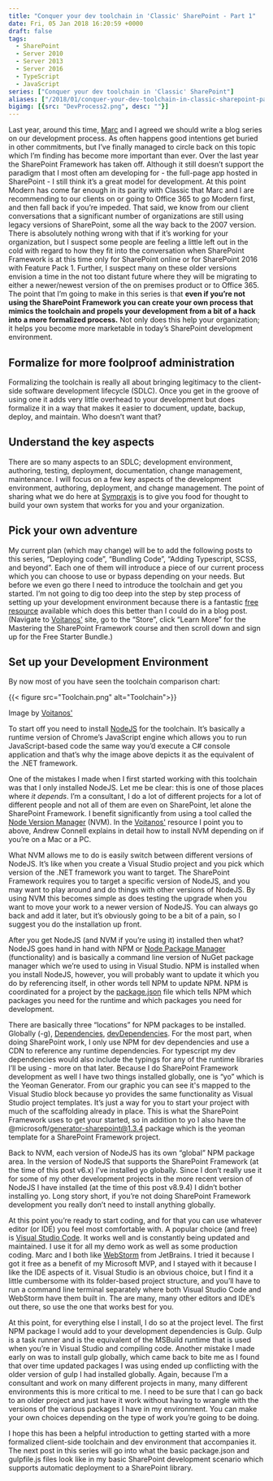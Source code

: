```yaml
---
title: "Conquer your dev toolchain in 'Classic' SharePoint - Part 1"
date: Fri, 05 Jan 2018 16:20:59 +0000
draft: false
tags: 
  - SharePoint
  - Server 2010
  - Server 2013
  - Server 2016
  - TypeScript
  - JavaScript
series: ["Conquer your dev toolchain in 'Classic' SharePoint"]
aliases: ["/2018/01/conquer-your-dev-toolchain-in-classic-sharepoint-part-1"]
bigimg: [{src: "DevProcess2.png", desc: ""}]
---
```


Last year, around this time, [Marc](https://sympmarc.com/) and I agreed we should write a blog series on our development process. As often happens good intentions get buried in other commitments, but I’ve finally managed to circle back on this topic which I’m finding has become more important than ever. Over the last year the SharePoint Framework has taken off. Although it still doesn’t support the paradigm that I most often am developing for - the full-page app hosted in SharePoint - I still think it’s a great model for development. At this point Modern has come far enough in its parity with Classic that Marc and I are recommending to our clients on or going to Office 365 to go Modern first, and then fall back if you’re impeded. That said, we know from our client conversations that a significant number of organizations are still using legacy versions of SharePoint, some all the way back to the 2007 version. There is absolutely nothing wrong with that if it’s working for your organization, but I suspect some people are feeling a little left out in the cold with regard to how they fit into the conversation when SharePoint Framework is at this time only for SharePoint online or for SharePoint 2016 with Feature Pack 1. Further, I suspect many on these older versions envision a time in the not too distant future where they will be migrating to either a newer/newest version of the on premises product or to Office 365. The point that I’m going to make in this series is that **even if you’re not using the SharePoint Framework you can create your own process that mimics the toolchain and propels your development from a bit of a hack into a more formalized process.** Not only does this help your organization; it helps you become more marketable in today’s SharePoint development environment.

## Formalize for more foolproof administration

Formalizing the toolchain is really all about bringing legitimacy to the client-side software development lifecycle (SDLC). Once you get in the groove of using one it adds very little overhead to your development but does formalize it in a way that makes it easier to document, update, backup, deploy, and maintain. Who doesn’t want that?

## Understand the key aspects

There are so many aspects to an SDLC; development environment, authoring, testing, deployment, documentation, change management, maintenance. I will focus on a few key aspects of the development environment, authoring, deployment, and change management. The point of sharing what we do here at [Sympraxis](https://sympraxisconsulting.com/) is to give you food for thought to build your own system that works for you and your organization.

## Pick your own adventure

My current plan (which may change) will be to add the following posts to this series, “Deploying code”, “Bundling Code”, “Adding Typescript, SCSS, and beyond”. Each one of them will introduce a piece of our current process which you can choose to use or bypass depending on your needs. But before we even go there I need to introduce the toolchain and get you started. I’m not going to dig too deep into the step by step process of setting up your development environment because there is a fantastic [free resource](https://courses.voitanos.io/store/ZsGVCN6E) available which does this better than I could do in a blog post. (Navigate to [Voitanos'](https://www.voitanos.io/) site, go to the “Store”, click “Learn More” for the Mastering the SharePoint Framework course and then scroll down and sign up for the Free Starter Bundle.)

## Set up your Development Environment

By now most of you have seen the toolchain comparison chart:

{{< figure src="Toolchain.png" alt="Toolchain">}}

Image by [Voitanos'](https://www.voitanos.io/)

To start off you need to install [NodeJS](https://nodejs.org/en/) for the toolchain. It’s basically a runtime version of Chrome’s JavaScript engine which allows you to run JavaScript-based code the same way you’d execute a C# console application and that’s why the image above depicts it as the equivalent of the .NET framework.

One of the mistakes I made when I first started working with this toolchain was that I only installed NodeJS. Let me be clear: this is one of those places where _it depends_. I’m a consultant, I do a lot of different projects for a lot of different people and not all of them are even on SharePoint, let alone the SharePoint Framework. I benefit significantly from using a tool called the [Node Version Manager](https://github.com/nvm-sh/nvm/blob/master/README.md) (NVM). In the [Voitanos'](https://www.voitanos.io/) resource I point you to above, Andrew Connell explains in detail how to install NVM depending on if you’re on a Mac or a PC.

What NVM allows me to do is easily switch between different versions of NodeJS. It’s like when you create a Visual Studio project and you pick which version of the .NET framework you want to target. The SharePoint Framework requires you to target a specific version of NodeJS, and you may want to play around and do things with other versions of NodeJS. By using NVM this becomes simple as does testing the upgrade when you want to move your work to a newer version of NodeJS. You can always go back and add it later, but it’s obviously going to be a bit of a pain, so I suggest you do the installation up front.

After you get NodeJS (and NVM if you’re using it) installed then what? NodeJS goes hand in hand with NPM or [Node Package Manager](https://www.npmjs.com/) (functionality) and is basically a command line version of NuGet package manager which we’re used to using in Visual Studio. NPM is installed when you install NodeJS, however, you will probably want to update it which you do by referencing itself, in other words tell NPM to update NPM. NPM is coordinated for a project by the [package.json](https://docs.npmjs.com/cli/v9/configuring-npm/package-json) file which tells NPM which packages you need for the runtime and which packages you need for development.

There are basically three “locations” for NPM packages to be installed. Globally (-g), [Dependencies](https://docs.npmjs.com/cli/v9/configuring-npm/package-json#dependencies), [devDependencies](https://docs.npmjs.com/cli/v9/configuring-npm/package-json#devdependencies). For the most part, when doing SharePoint work, I only use NPM for dev dependencies and use a CDN to reference any runtime dependencies. For typescript my dev dependencies would also include the typings for any of the runtime libraries I’ll be using - more on that later. Because I do SharePoint Framework development as well I have two things installed globally, one is “yo” which is the Yeoman Generator. From our graphic you can see it's mapped to the Visual Studio block because yo provides the same functionality as Visual Studio project templates. It’s just a way for you to start your project with much of the scaffolding already in place. This is what the SharePoint Framework uses to get your started, so in addition to yo I also have the @microsoft/generator-sharepoint@1.3.4 package which is the yeoman template for a SharePoint Framework project.

Back to NVM, each version of NodeJS has its own “global” NPM package area. In the version of NodeJS that supports the SharePoint Framework (at the time of this post v6.x) I’ve installed yo globally. Since I don’t really use it for some of my other development projects in the more recent version of NodeJS I have installed (at the time of this post v8.9.4) I didn’t bother installing yo. Long story short, if you’re not doing SharePoint Framework development you really don’t need to install anything globally.

At this point you’re ready to start coding, and for that you can use whatever editor (or IDE) you feel most comfortable with. A popular choice (and free) is [Visual Studio Code](https://code.visualstudio.com/). It works well and is constantly being updated and maintained. I use it for all my demo work as well as some production coding. Marc and I both like [WebStorm](https://www.jetbrains.com/webstorm/) from JetBrains. I tried it because I got it free as a benefit of my Microsoft MVP, and I stayed with it because I like the IDE aspects of it. Visual Studio is an obvious choice, but I find it a little cumbersome with its folder-based project structure, and you’ll have to run a command line terminal separately where both Visual Studio Code and WebStorm have them built in. The are many, many other editors and IDE’s out there, so use the one that works best for you.

At this point, for everything else I install, I do so at the project level. The first NPM package I would add to your development dependencies is Gulp. Gulp is a task runner and is the equivalent of the MSBuild runtime that is used when you’re in Visual Studio and compiling code. Another mistake I made early on was to install gulp globally, which came back to bite me as I found that over time updated packages I was using ended up conflicting with the older version of gulp I had installed globally. Again, because I’m a consultant and work on many different projects in many, many different environments this is more critical to me. I need to be sure that I can go back to an older project and just have it work without having to wrangle with the versions of the various packages I have in my environment. You can make your own choices depending on the type of work you’re going to be doing.

I hope this has been a helpful introduction to getting started with a more formalized client-side toolchain and dev environment that accompanies it. The next post in this series will go into what the basic package.json and gulpfile.js files look like in my basic SharePoint development scenario which supports automatic deployment to a SharePoint library.
